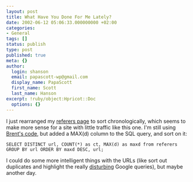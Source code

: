 ```yaml
---
layout: post
title: What Have You Done For Me Lately?
date: 2002-06-12 05:06:33.000000000 +02:00
categories:
- General
tags: []
status: publish
type: post
published: true
meta: {}
author:
  login: shanson
  email: papascott-wp@gmail.com
  display_name: PapaScott
  first_name: Scott
  last_name: Hanson
excerpt: !ruby/object:Hpricot::Doc
  options: {}
---
```

<p>I just rearranged my <a href="http://www.papascott.de/referers.php">referers page</a> to sort chronologically, which seems to make more sense for a site with little traffic like this one.  I'm still using <a href="http://ranchero.com/php/rollingreferers/">Brent's code</a>, but added a MAX(d) column to the SQL query, and sort on it: </p>
<p><code>SELECT DISTINCT url, COUNT(*) as ct, MAX(d) as maxd from referers GROUP BY url ORDER BY maxd DESC, url;</code></p>
<p>I could do some more intelligent things with the URLs (like sort out duplicates and highlight the really <a href="http://searchrequests.weblogs.com/">disturbing</a> Google queries), but maybe another day.</p>
